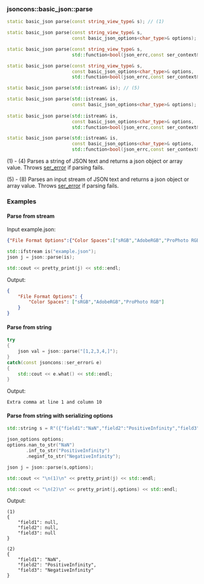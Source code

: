 ### jsoncons::basic_json::parse

```c++
static basic_json parse(const string_view_type& s); // (1)

static basic_json parse(const string_view_type& s, 
                        const basic_json_options<char_type>& options); // (2)

static basic_json parse(const string_view_type& s, 
                        std::function<bool(json_errc,const ser_context&)> err_handler); // (3)

static basic_json parse(const string_view_type& s, 
                        const basic_json_options<char_type>& options,
                        std::function<bool(json_errc,const ser_context&)> err_handler); // (4)

static basic_json parse(std::istream& is); // (5)

static basic_json parse(std::istream& is,
                        const basic_json_options<char_type>& options); // (6)
              
static basic_json parse(std::istream& is, 
                        const basic_json_options<char_type>& options,
                        std::function<bool(json_errc,const ser_context&)> err_handler); // (7)

static basic_json parse(std::istream& is, 
                        const basic_json_options<char_type>& options,
                        std::function<bool(json_errc,const ser_context&)> err_handler); // (8)
```
(1) - (4) Parses a string of JSON text and returns a json object or array value. 
Throws [ser_error](ser_error.md) if parsing fails.

(5) - (8) Parses an input stream of JSON text and returns a json object or array value. 
Throws [ser_error](ser_error.md) if parsing fails.

### Examples

#### Parse from stream

Input example.json:

```json
{"File Format Options":{"Color Spaces":["sRGB","AdobeRGB","ProPhoto RGB"]}}
```

```c++
std::ifstream is("example.json");
json j = json::parse(is);

std::cout << pretty_print(j) << std::endl;
```

Output:

```json
{
    "File Format Options": {
        "Color Spaces": ["sRGB","AdobeRGB","ProPhoto RGB"]
    }
}
```

#### Parse from string

```c++
try 
{
    json val = json::parse("[1,2,3,4,]");
} 
catch(const jsoncons::ser_error& e) 
{
    std::cout << e.what() << std::endl;
}
```
Output:
```
Extra comma at line 1 and column 10
```

#### Parse from string with serializing options

```c++
std::string s = R"({"field1":"NaN","field2":"PositiveInfinity","field3":"NegativeInfinity"})";

json_options options;
options.nan_to_str("NaN")
       .inf_to_str("PositiveInfinity")
       .neginf_to_str("NegativeInfinity");

json j = json::parse(s,options);

std::cout << "\n(1)\n" << pretty_print(j) << std::endl;

std::cout << "\n(2)\n" << pretty_print(j,options) << std::endl;
```
Output:
```
(1)
{
    "field1": null,
    "field2": null,
    "field3": null
}

(2)
{
    "field1": "NaN",
    "field2": "PositiveInfinity",
    "field3": "NegativeInfinity"
}
```



